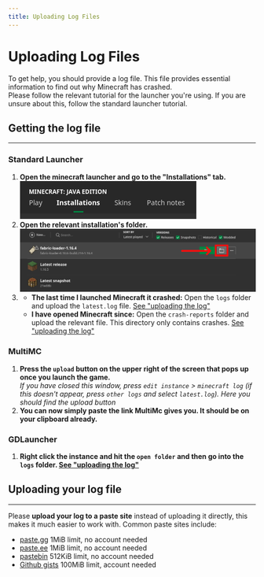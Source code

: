 ```yaml
---
title: Uploading Log Files
---
```


# Uploading Log Files
To get help, you should provide a log file. This file provides essential information to find out why Minecraft has crashed.  
Please follow the relevant tutorial for the launcher you're using. If you are unsure about this, follow the standard launcher tutorial.

## Getting the log file
---
### Standard Launcher
1. **Open the minecraft launcher and go to the "Installations" tab.**  
   [![Installations tab](/static/images/using/logs/vanilla-launcher-open-installations-tab.png)](/static/images/using/logs/vanilla-launcher-open-installations-tab.png)
2. **Open the relevant installation's folder.**  
   [![Installation folder](/static/images/using/logs/vanilla-launcher-open-installation-folder.png)](/static/images/using/logs/vanilla-launcher-open-installation-folder.png)
3.
   * **The last time I launched Minecraft it crashed:** Open the `logs` folder and upload the `latest.log` file. [See "uploading the log"](#uploading-your-log-file)
   * **I have opened Minecraft since:** Open the `crash-reports` folder and upload the relevant file. This directory only contains crashes. [See "uploading the log"](#uploading-your-log-file)

### MultiMC
1. **Press the `upload` button on the upper right of the screen that pops up once you launch the game.**  
   *If you have closed this window, press `edit instance` > `minecraft log` (if this doesn't appear, press `other logs` and select `latest.log`). Here you should find the upload button*
2. **You can now simply paste the link MultiMc gives you. It should be on your clipboard already.**

### GDLauncher
1. **Right click the instance and hit the `open folder` and then go into the `logs` folder. [See "uploading the log"](#uploading-your-log-file)**

## Uploading your log file
---
Please **upload your log to a paste site** instead of uploading it directly, this makes it much easier to work with. Common paste sites include:
* [paste.gg](https://paste.gg/) 1MiB limit, no account needed
* [paste.ee](https://paste.ee/) 1MiB limit, no account needed
* [pastebin](https://pastebin.com/) 512KiB limit, no account needed
* [Github gists](https://gist.github.com/) 100MiB limit, account needed
